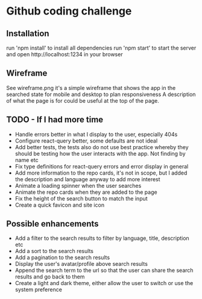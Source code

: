 # Github coding challenge

## Installation
run 'npm install' to install all dependencies
run 'npm start' to start the server and open http://localhost:1234 in your browser

## Wireframe
See wireframe.png it's a simple wireframe that shows the app in the searched state for mobile and desktop to plan responsiveness
A description of what the page is for could be useful at the top of the page.

## TODO - If I had more time
- Handle errors better in what I display to the user, especially 404s
- Configure react-query better, some defaults are not ideal
- Add better tests, the tests also do not use best practice whereby they should be testing how the user interacts with the app. Not finding by name etc
- Fix type definitions for react-query errors and error display in general
- Add more information to the repo cards, it's not in scope, but I added the description and language anyway to add more interest
- Animate a loading spinner when the user searches
- Animate the repo cards when they are added to the page
- Fix the height of the search button to match the input
- Create a quick favicon and site icon

## Possible enhancements
- Add a filter to the search results to filter by language, title, description etc
- Add a sort to the search results
- Add a pagination to the search results
- Display the user's avatar/profile above search results
- Append the search term to the url so that the user can share the search results and go back to them
- Create a light and dark theme, either allow the user to switch or use the system preference

